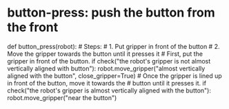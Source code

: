 # button-press: push the button from the front
def button_press(robot):
    # Steps:
    #  1. Put gripper in front of the button
    #  2. Move the gripper towards the button until it presses it
    # First, put the gripper in front of the button.
    if check("the robot's gripper is not almost vertically aligned with button"):
        robot.move_gripper("almost vertically aligned with the button", close_gripper=True)
    # Once the gripper is lined up in front of the button, move it towards the
    # button until it presses it.
    if check("the robot's gripper is almost vertically aligned with the button"):
        robot.move_gripper("near the button")